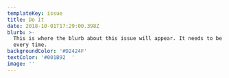 ```yaml
---
templateKey: issue
title: Do It
date: 2018-10-01T17:29:00.398Z
blurb: >-
  This is where the blurb about this issue will appear. It needs to be written
  every time.
backgroundColor: '#D2424F'
textColor: '#001B92  '
image: ''
---
```


